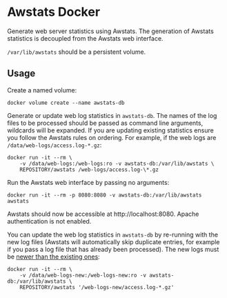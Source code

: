# Awstats Docker


Generate web server statistics using Awstats.
The generation of Awstats statistics is decoupled from the Awstats web interface.

`/var/lib/awstats` should be a persistent volume.


## Usage

Create a named volume:

    docker volume create --name awstats-db

Generate or update web log statistics in `awstats-db`.
The names of the log files to be processed should be passed as command line arguments, wildcards will be expanded.
If you are updating existing statistics ensure you follow the Awstats rules on ordering.
For example, if the web logs are `/data/web-logs/access.log-*.gz`:

    docker run -it --rm \
        -v /data/web-logs:/web-logs:ro -v awstats-db:/var/lib/awstats \
        REPOSITORY/awstats /web-logs/access.log-\*.gz

Run the Awstats web interface by passing no arguments:

    docker run -it --rm -p 8080:8080 -v awstats-db:/var/lib/awstats awstats

Awstats should now be accessible at http://localhost:8080.
Apache authentication is not enabled.

You can update the web log statistics in `awstats-db` by re-running with the new log files (Awstats will automatically skip duplicate entries, for example if you pass a log file that has already been processed).
The new logs must be [newer than the existing ones](http://www.awstats.org/docs/awstats_faq.html#OLDLOG):

    docker run -it --rm \
        -v /data/web-logs-new:/web-logs-new:ro -v awstats-db:/var/lib/awstats \
        REPOSITORY/awstats '/web-logs-new/access.log-*.gz'
